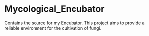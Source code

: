 # Mycological_Encubator
Contains the source for my Encubator. This project aims to provide a reliable  environment for the cultivation of fungi.
